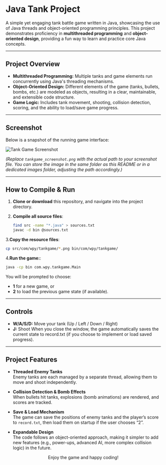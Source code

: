 # Java Tank Project

A simple yet engaging tank battle game written in Java, showcasing the use of Java threads and object-oriented programming principles. This project demonstrates proficiency in **multithreaded programming** and **object-oriented design**, providing a fun way to learn and practice core Java concepts.

---

## Project Overview

- **Multithreaded Programming:** Multiple tanks and game elements run concurrently using Java's threading mechanisms.  
- **Object-Oriented Design:** Different elements of the game (tanks, bullets, bombs, etc.) are modeled as objects, resulting in a clear, maintainable, and extensible code structure.  
- **Game Logic:** Includes tank movement, shooting, collision detection, scoring, and the ability to load/save game progress.  

---

## Screenshot

Below is a snapshot of the running game interface:

![Tank Game Screenshot](tankgame_screenshot.png)

*(Replace `tankgame_screenshot.png` with the actual path to your screenshot file. You can store the image in the same folder as this README or in a dedicated images folder, adjusting the path accordingly.)*

---

## How to Compile & Run

1. **Clone or download** this repository, and navigate into the project directory.

2. **Compile all source files**:
   ```bash
   find src -name "*.java" > sources.txt
   javac -d bin @sources.txt
   ```
   
3.**Copy the resource files**:
   ```bash
   cp src/com/wpy/tankgame/*.png bin/com/wpy/tankgame/
   ```

4.**Run the game:**:
   ```bash
   java -cp bin com.wpy.tankgame.Main
   ```
You will be prompted to choose:
- **1** for a new game, or
- **2** to load the previous game state (if available).

---

## Controls
- **W/A/S/D:** Move your tank (Up / Left / Down / Right)
- **J:** Shoot
When you close the window, the game automatically saves the current state to record.txt (if you choose to implement or load saved progress).

---

## Project Features

- **Threaded Enemy Tanks**  
  Enemy tanks are each managed by a separate thread, allowing them to move and shoot independently.

- **Collision Detection & Bomb Effects**  
  When bullets hit tanks, explosions (bomb animations) are rendered, and scores are tracked.

- **Save & Load Mechanism**  
  The game can save the positions of enemy tanks and the player’s score to `record.txt`, then load them on startup if the user chooses “2”.

- **Expandable Design**  
  The code follows an object-oriented approach, making it simpler to add new features (e.g., power-ups, advanced AI, more complex collision logic) in the future.

<p align="center">Enjoy the game and happy coding!</p> 
